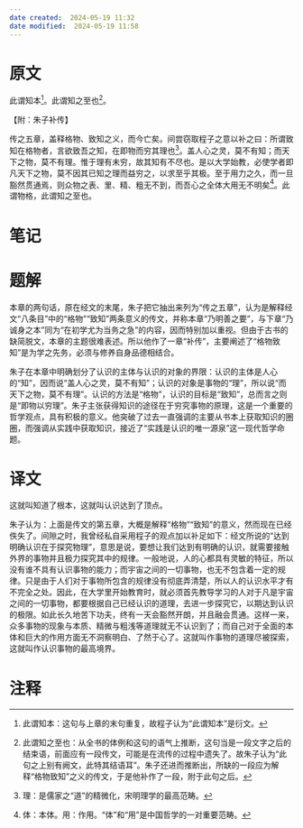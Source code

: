 ```yaml
---
date created:  2024-05-19 11:32
date modified:  2024-05-19 11:58
---
```

# 原文
此谓知本[^1]。此谓知之至也[^2]。

【附：朱子补传】

传之五章，盖释格物、致知之义，而今亡矣。间尝窃取程子之意以补之曰：所谓致知在格物者，言欲致吾之知，在即物而穷其理也[^3]。盖人心之灵，莫不有知；而天下之物，莫不有理。惟于理有未穷，故其知有不尽也。是以大学始教，必使学者即凡天下之物，莫不因其已知之理而益穷之，以求至乎其极。至于用力之久，而一旦豁然贯通焉，则众物之表、里、精、粗无不到，而吾心之全体大用无不明矣[^4]。此谓物格，此谓知之至也。
# 笔记

# 题解
本章的两句话，原在经文的末尾，朱子把它抽出来列为“传之五章”，认为是解释经文“八条目”中的“格物”“致知”两条意义的传文，并称本章“乃明善之要”，与下章“乃诚身之本”同为“在初学尤为当务之急”的内容，因而特别加以重视。但由于古书的缺简脱文，本章的主题很难表述。所以他作了一章“补传”，主要阐述了“格物致知”是为学之先务，必须与修养自身品德相结合。

朱子在本章中明确划分了认识的主体与认识的对象的界限：认识的主体是人心的“知”，因而说“盖人心之灵，莫不有知”；认识的对象是事物的“理”，所以说“而天下之物，莫不有理”。认识的方法是“格物”，认识的目标是“致知”，总而言之则是“即物以穷理”。朱子主张获得知识的途径在于穷究事物的原理，这是一个重要的哲学观点，具有积极的意义。他突破了过去一直强调的主要从书本上获取知识的圈圈，而强调从实践中获取知识，接近了“实践是认识的唯一源泉”这一现代哲学命题。
# 译文
这就叫知道了根本，这就叫认识达到了顶点。

朱子认为：上面是传文的第五章，大概是解释“格物”“致知”的意义，然而现在已经佚失了。间隙之时，我曾经私自采用程子的观点加以补足如下：经文所说的“达到明确认识在于探究物理”，意思是说，要想让我们达到有明确的认识，就需要接触外界的事物并且极力探究其中的规律。一般地说，人的心都具有灵敏的特征，所以没有谁不具有认识事物的能力；而宇宙之间的一切事物，也无不包含着一定的规律。只是由于人们对于事物所包含的规律没有彻底弄清楚，所以人的认识水平才有不完全之处。因此，在大学里开始教育时，就必须首先教导学习的人对于凡是宇宙之间的一切事物，都要根据自己已经认识的道理，去进一步探究它，以期达到认识的极限。如此长久地苦下功夫，终有一天会豁然开朗，并且融会贯通。这样一来，众多事物的现象与本质、精微与粗浅等道理就无不认识到了；而自己对于全面的本体和巨大的作用方面无不洞察明白、了然于心了。这就叫作事物的道理尽被探索，这就叫作认识事物的最高境界。
# 注释

[^1]: 此谓知本：这句与上章的末句重复，故程子认为“此谓知本”是衍文。
[^2]: 此谓知之至也：从全书的体例和这句的语气上推断，这句当是一段文字之后的结束语，前面应有一段传文，可能是在流传的过程中遗失了。故朱子认为“此句之上别有阙文，此特其结语耳”。朱子还进而推断出，所缺的一段应为解释“格物致知”之义的传文，于是他补作了一段，附于此句之后。
[^3]: 理：是儒家之“道”的精微化，宋明理学的最高范畴。
[^4]: 体：本体。用：作用。“体”和“用”是中国哲学的一对重要范畴。